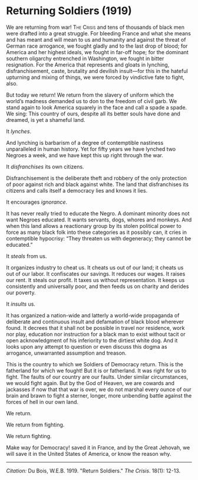 

# Returning Soldiers (1919)

We are returning from war! <span style="font-variant:small-caps;">The Crisis</span> and tens of thousands of black men were drafted into a great struggle. For bleeding France and what she means and has meant and will mean to us and humanity and against the threat of German race arrogance, we fought gladly and to the last drop of blood; for America and her highest ideals, we fought in far-off hope; for the dominant southern oligarchy entrenched in Washington, we fought in bitter resignation. For the America that represents and gloats in lynching, disfranchisement, caste, brutality and devilish insult—for this in the hateful upturning and mixing of things, we were forced by vindictive fate to fight, also.

But today we return! We return from the slavery of uniform which the world’s madness demanded us to don to the freedom of civil garb. We stand again to look America squarely in the face and call a spade a spade. We sing: This country of ours, despite all its better souls have done and dreamed, is yet a shameful land.

It *lynches*.

And lynching is barbarism of a degree of contemptible nastiness unparalleled in human history. Yet for fifty years we have lynched two Negroes a week, and we have kept this up right through the war.

It *disfranchises* its own citizens.

Disfranchisement is the deliberate theft and robbery of the only protection of poor against rich and black against white. The land that disfranchises its citizens and calls itself a democracy lies and knows it lies.

It encourages *ignorance*.

It has never really tried to educate the Negro. A dominant minority does not want Negroes educated. It wants servants, dogs, whores and monkeys. And when this land allows a reactionary group by its stolen political power to force as many black folk into these categories as it possibly can, it cries in contemptible hypocrisy: “They threaten us with degeneracy; they cannot be educated.”

It *steals* from us.

It organizes industry to cheat us. It cheats us out of our land; it cheats us out of our labor. It confiscates our savings. It reduces our wages. It raises our rent. It steals our profit. It taxes us without representation. It keeps us consistently and universally poor, and then feeds us on charity and derides our poverty.

It *insults* us.

It has organized a nation-wide and latterly a world-wide propaganda of deliberate and continuous insult and defamation of black blood wherever found. It decrees that it shall not be possible in travel nor residence, work nor play, education nor instruction for a black man to exist without tacit or open acknowledgment of his inferiority to the dirtiest white dog. And it looks upon any attempt to question or even discuss this dogma as arrogance, unwarranted assumption and treason.

This is the country to which we Soldiers of Democracy return. This is the fatherland for which we fought! But it is or fatherland. It was right for us to fight. The faults of our country are our faults. Under similar circumstances, we would fight again. But by the God of Heaven, we are cowards and jackasses if now that that war is over, we do not marshal every ounce of our brain and brawn to fight a sterner, longer, more unbending battle against the forces of hell in our own land.

We return.

We return from fighting.

We return fighting.

Make way for Democracy! saved it in France, and by the Great Jehovah, we will save it in the United States of America, or know the reason why.



______________
*Citation:* Du Bois, W.E.B. 1919. "Return Soldiers." *The Crisis*. 18(1): 12-13.
